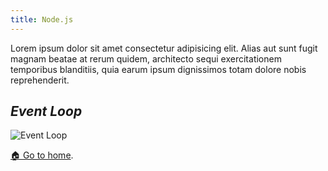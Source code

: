 ```yaml
---
title: Node.js
---
```


Lorem ipsum dolor sit amet consectetur adipisicing elit. Alias aut sunt fugit magnam beatae at rerum quidem, architecto sequi exercitationem temporibus blanditiis, quia earum ipsum dignissimos totam dolore nobis reprehenderit.

## _Event Loop_

![Event Loop](https://jonmircha.com/img/blog/event-loop-nodejs.gif)

[🏠 Go to home](/).
